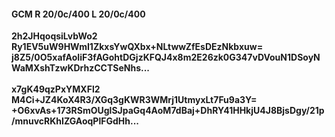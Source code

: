 #### GCM R 20/0c/400 L 20/0c/400
**2h2JHqoqsiLvbWo2**<br/>**Ry1EV5uW9HWmI1ZkxsYwQXbx+NLtwwZfEsDEzNkbxuw=**<br/>**j8Z5/0O5xafAoIiF3fAGohtDGjzKFQJ4x8m2E26zk0G347vDVouN1DSoyNWaMXshTzwKDrhzCCTSeNhs...**<br/><br/>
**x7gK49qzPxYMXFl2**<br/>**M4Ci+JZ4KoX4R3/XGq3gKWR3WMrj1UtmyxLt7Fu9a3Y=**<br/>**+O6xvAs+173RSmOUglSJpaGq4AoM7dBaj+DhRY41HHkjU4J8BjsDgy/21p/mnuvcRKhIZGAoqPlFGdHh...**